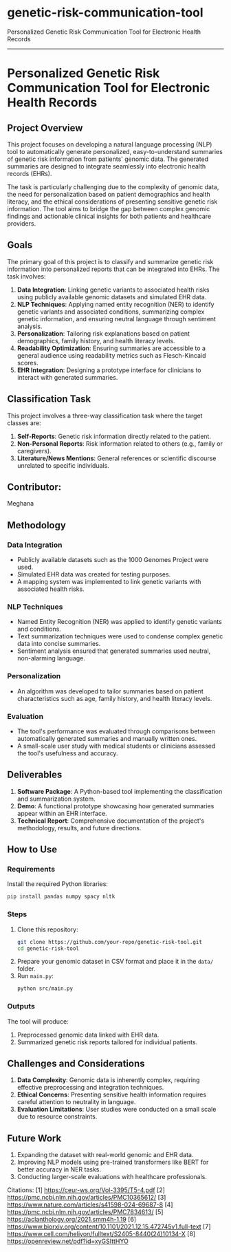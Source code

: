 # genetic-risk-communication-tool
Personalized Genetic Risk Communication Tool for Electronic Health Records

---

# Personalized Genetic Risk Communication Tool for Electronic Health Records

## Project Overview

This project focuses on developing a natural language processing (NLP) tool to automatically generate personalized, easy-to-understand summaries of genetic risk information from patients' genomic data. The generated summaries are designed to integrate seamlessly into electronic health records (EHRs). 

The task is particularly challenging due to the complexity of genomic data, the need for personalization based on patient demographics and health literacy, and the ethical considerations of presenting sensitive genetic risk information. The tool aims to bridge the gap between complex genomic findings and actionable clinical insights for both patients and healthcare providers.

## Goals

The primary goal of this project is to classify and summarize genetic risk information into personalized reports that can be integrated into EHRs. The task involves:
1. **Data Integration**: Linking genetic variants to associated health risks using publicly available genomic datasets and simulated EHR data.
2. **NLP Techniques**: Applying named entity recognition (NER) to identify genetic variants and associated conditions, summarizing complex genetic information, and ensuring neutral language through sentiment analysis.
3. **Personalization**: Tailoring risk explanations based on patient demographics, family history, and health literacy levels.
4. **Readability Optimization**: Ensuring summaries are accessible to a general audience using readability metrics such as Flesch-Kincaid scores.
5. **EHR Integration**: Designing a prototype interface for clinicians to interact with generated summaries.

## Classification Task

This project involves a three-way classification task where the target classes are:
1. **Self-Reports**: Genetic risk information directly related to the patient.
2. **Non-Personal Reports**: Risk information related to others (e.g., family or caregivers).
3. **Literature/News Mentions**: General references or scientific discourse unrelated to specific individuals.

## Contributor:
   Meghana 

## Methodology

### Data Integration
- Publicly available datasets such as the 1000 Genomes Project were used.
- Simulated EHR data was created for testing purposes.
- A mapping system was implemented to link genetic variants with associated health risks.

### NLP Techniques
- Named Entity Recognition (NER) was applied to identify genetic variants and conditions.
- Text summarization techniques were used to condense complex genetic data into concise summaries.
- Sentiment analysis ensured that generated summaries used neutral, non-alarming language.

### Personalization
- An algorithm was developed to tailor summaries based on patient characteristics such as age, family history, and health literacy levels.

### Evaluation
- The tool's performance was evaluated through comparisons between automatically generated summaries and manually written ones.
- A small-scale user study with medical students or clinicians assessed the tool's usefulness and accuracy.

## Deliverables

1. **Software Package**: A Python-based tool implementing the classification and summarization system.
2. **Demo**: A functional prototype showcasing how generated summaries appear within an EHR interface.
3. **Technical Report**: Comprehensive documentation of the project's methodology, results, and future directions.

## How to Use

### Requirements
Install the required Python libraries:
```bash
pip install pandas numpy spacy nltk
```

### Steps
1. Clone this repository:
   ```bash
   git clone https://github.com/your-repo/genetic-risk-tool.git
   cd genetic-risk-tool
   ```
2. Prepare your genomic dataset in CSV format and place it in the `data/` folder.
3. Run `main.py`:
   ```bash
   python src/main.py
   ```

### Outputs
The tool will produce:
1. Preprocessed genomic data linked with EHR data.
2. Summarized genetic risk reports tailored for individual patients.

## Challenges and Considerations

1. **Data Complexity**: Genomic data is inherently complex, requiring effective preprocessing and integration techniques.
2. **Ethical Concerns**: Presenting sensitive health information requires careful attention to neutrality in language.
3. **Evaluation Limitations**: User studies were conducted on a small scale due to resource constraints.

## Future Work

1. Expanding the dataset with real-world genomic and EHR data.
2. Improving NLP models using pre-trained transformers like BERT for better accuracy in NER tasks.
3. Conducting larger-scale evaluations with healthcare professionals.


Citations:
[1] https://ceur-ws.org/Vol-3395/T5-4.pdf
[2] https://pmc.ncbi.nlm.nih.gov/articles/PMC10365612/
[3] https://www.nature.com/articles/s41598-024-69687-8
[4] https://pmc.ncbi.nlm.nih.gov/articles/PMC7834613/
[5] https://aclanthology.org/2021.smm4h-1.19
[6] https://www.biorxiv.org/content/10.1101/2021.12.15.472745v1.full-text
[7] https://www.cell.com/heliyon/fulltext/S2405-8440(24)10134-X
[8] https://openreview.net/pdf?id=xyGSIttHYO
